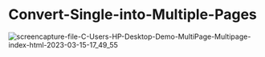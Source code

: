 # Convert-Single-into-Multiple-Pages

![screencapture-file-C-Users-HP-Desktop-Demo-MultiPage-Multipage-index-html-2023-03-15-17_49_55](https://user-images.githubusercontent.com/121854997/225307262-32403a4f-bfc0-4c8b-8a3c-2a41a0424920.png)
